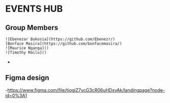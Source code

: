 # EVENTS HUB
## Group Members 
    ![Ebenezar Bukosia](https://github.com/Ebenezr/)
    [Bonface Masira](https://github.com/bonfacemasira/) 
    ![Maurice Nganga]()
    ![Timothy Mailu]()
  - 
## Figma design
-https://www.figma.com/file/tjogjZ7ycG3cR06uHDsyAk/landingpage?node-id=0%3A1 